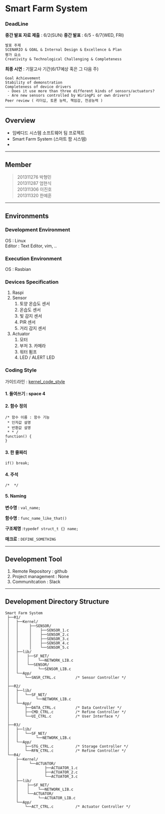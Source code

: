 
# Smart Farm System
### DeadLine
__중간 발표 자료 제출__ : 6/2(SUN)
__중간 발표__ : 6/5 - 6/7(WED, FRI)
```
발표 주제
SCENARIO & GOAL & Internal Design & Excellence & Plan
평가 요소
Creativity & Technological Challenging & Completeness
```
__최종 시연__ : 기말고사 기간(6/17예상 혹은 그 다음 주)
```
Goal Achievement
Stability of demonstration
Completeness of device drivers
 - Does it use more than three different kinds of sensors/actuators? 
 - Are new sensors controlled by WiringPi or own drivers? 
Peer review ( 리더십, 토론 능력, 책임감, 전공능력 )
```
---
## Overview
* 임베디드 시스템 소프트웨어 팀 프로젝트
* Smart Farm System (스마트 팜 시스템)
* 
---
## Member
> 201311276 박형민   
> 201311287 엄현식  
> 201311306 이진호   
> 201311320 한예훈   
---
## Environments
### Development Environment
OS : Linux  
Editor : Text Editor, vim, ..  

### Execution Environment
OS : Rasbian

### Devices Specification
1. Raspi
2. Sensor
	1. 토양 온습도 센서
	2. 온습도 센서
	3. 빛 감지 센서
	4. PIR 센서
	5. 거리 감지 센서
3. Actuator
	1. 모터
	2. 부저
    	3. 카메라
	4. 워터 펌프
	5. LED / ALERT LED
### Coding Style
가이드라인 : [kernel_code_style](https://www.kernel.org/doc/html/v4.10/process/coding-style.html)

#### 1. 들여쓰기 : __space 4__

#### 2. 함수 정의
```
/* 함수 이름 : 함수 기능
 * 인자값 설명
 * 반환값 설명
 * * /
function() {
}
```

#### 3. 한 줄짜리
```if() break;```


#### 4. 주석
```/*  */```

#### 5. Naming

__변수명__ : ```val_name;```

__함수명__ : ```func_name_like_that() ```

__구조체명__ :```typedef struct_t {} name;```

__매크로__ : ```DEFINE_SOMETHING```


---
## Development Tool
1. Remote Repository : github
2. Project management : None
3. Communitcation : Slack

---
## Development Directory Structure
```
Smart Farm System
 ├──R1/
 │   ├──Kernel/
 │   │	   ├──SENSOR/
 │   │	   │    ├──SENSOR_1.c
 │   │	   │    ├──SENSOR_2.c
 │   │	   │    ├──SENSOR_3.c
 │   │	   │    ├──SENSOR_4.c
 │   │	   │    └──SENSOR_5.c
 │   ├──lib/							
 │   │	  ├──SF_NET/
 │   │	  │    └──NETWORK_LIB.c 
 │   │	  └──SENSOR/
 │   │	       └──SENSOR_LIB.c
 │   └──App/
 │       └──SNSR_CTRL.c 		/* Sensor Controller */
 │
 ├──R2/
 │   ├──lib/
 │   │	 └──SF_NET/
 │   │	      └──NETWORK_LIB.c 
 │   └──App/
 │       ├──DATA_CTRL.c 		/* Data Controller */
 │       ├──CMD_CTRL.c 			/* Refine Controller */
 │       └──UI_CTRL.c 			/* User Interface */
 │
 ├──R3/
 │   ├──lib/
 │   │   └──SF_NET/
 │   │	      └──NETWORK_LIB.c 
 │   └──App/
 │   	 ├──STG_CTRL.c 			/* Storage Controller */
 │       └──RFN_CTRL.c 			/* Refine Controller */
 └──R4/
     ├──Kernel/
     │	   └──ACTUATOR/
     │            ├──ACTUATOR_1.c
     │            ├──ACTUATOR_2.c
     │            └──ACTUATOR_3.c
     ├──lib/							
     │	  ├──SF_NET/
     │	  │    └──NETWORK_LIB.c 
     │	  └──ACTUATOR/
     │	       └──ACTUATOR_LIB.c
     └──App/
         └──ACT_CTRL.c 			/* Actuator Controller */
```

